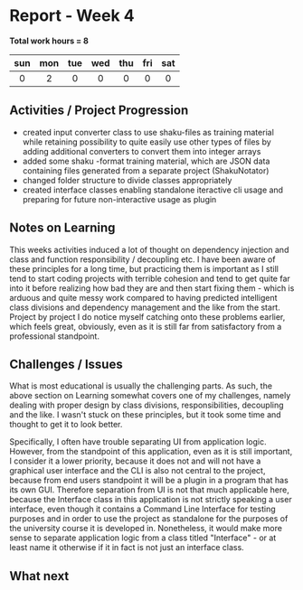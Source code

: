 # Report - Week 4

**Total work hours = 8**

| sun | mon | tue | wed | thu | fri | sat |
| :---: | :---: | :---: | :---: | :---: | :---: | :---: |
| 0 | 2 | 0 | 0 | 0 | 0 | 0 | 6 |

## Activities / Project Progression

- created input converter class to use shaku-files as training material while retaining possibility to quite easily use other types of files by adding additional converters to convert them into integer arrays
- added some shaku -format training material, which are JSON data containing files generated from a separate project (ShakuNotator)
- changed folder structure to divide classes appropriately
- created interface classes enabling standalone iteractive cli usage and preparing for future non-interactive usage as plugin

## Notes on Learning

This weeks activities induced a lot of thought on dependency injection and class and function responsibility / decoupling etc. I have been aware of these principles for a long time, but practicing them is important as I still tend to start coding projects with terrible cohesion and tend to get quite far into it before realizing how bad they are and then start fixing them - which is arduous and quite messy work compared to having predicted intelligent class divisions and dependency management and the like from the start. Project by project I do notice myself catching onto these problems earlier, which feels great, obviously, even as it is still far from satisfactory from a professional standpoint. 

## Challenges / Issues

What is most educational is usually the challenging parts. As such, the above section on Learning somewhat covers one of my challenges, namely dealing with proper design by class divisions, responsibilities, decoupling and the like. I wasn't stuck on these principles, but it took some time and thought to get it to look better.

Specifically, I often have trouble separating UI from application logic. However, from the standpoint of this application, even as it is still important, I consider it a lower priority, because it does not and will not have a graphical user interface and the CLI is also not central to the project, because from end users standpoint it will be a plugin in a program that has its own GUI. Therefore separation from UI is not that much applicable here, because the Interface class in this application is not strictly speaking a user interface, even though it contains a Command Line Interface for testing purposes and in order to use the project as standalone for the purposes of the university course it is developed in. Nonetheless, it would make more sense to separate application logic from a class titled "Interface" - or at least name it otherwise if it in fact is not just an interface class.

## What next
